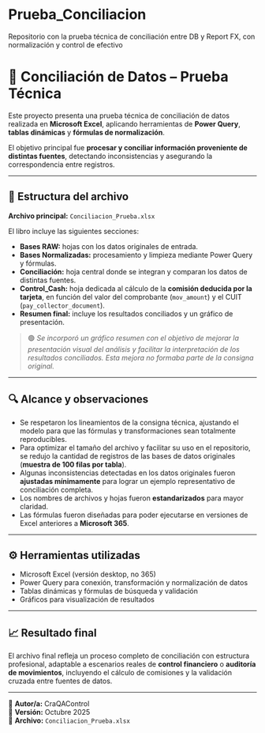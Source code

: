 # Prueba_Conciliacion
Repositorio con la prueba técnica de conciliación entre DB  y Report FX, con normalización y control de efectivo 
# 🧾 Conciliación de Datos – Prueba Técnica

Este proyecto presenta una prueba técnica de conciliación de datos realizada en **Microsoft Excel**, aplicando herramientas de **Power Query**, **tablas dinámicas** y **fórmulas de normalización**.  

El objetivo principal fue **procesar y conciliar información proveniente de distintas fuentes**, detectando inconsistencias y asegurando la correspondencia entre registros.  

---

## 📂 Estructura del archivo

**Archivo principal:** `Conciliacion_Prueba.xlsx`

El libro incluye las siguientes secciones:

- **Bases RAW:** hojas con los datos originales de entrada.  
- **Bases Normalizadas:** procesamiento y limpieza mediante Power Query y fórmulas.  
- **Conciliación:** hoja central donde se integran y comparan los datos de distintas fuentes.  
- **Control_Cash:** hoja dedicada al cálculo de la **comisión deducida por la tarjeta**, en función del valor del comprobante (`mov_amount`) y el CUIT (`pay_collector_document`).  
- **Resumen final:** incluye los resultados conciliados y un gráfico de presentación.  

> 🟢 *Se incorporó un gráfico resumen con el objetivo de mejorar la presentación visual del análisis y facilitar la interpretación de los resultados conciliados. Esta mejora no formaba parte de la consigna original.*

---

## 🔍 Alcance y observaciones

- Se respetaron los lineamientos de la consigna técnica, ajustando el modelo para que las fórmulas y transformaciones sean totalmente reproducibles.  
- Para optimizar el tamaño del archivo y facilitar su uso en el repositorio, se redujo la cantidad de registros de las bases de datos originales (**muestra de 100 filas por tabla**).  
- Algunas inconsistencias detectadas en los datos originales fueron **ajustadas mínimamente** para lograr un ejemplo representativo de conciliación completa.  
- Los nombres de archivos y hojas fueron **estandarizados** para mayor claridad.  
- Las fórmulas fueron diseñadas para poder ejecutarse en versiones de Excel anteriores a **Microsoft 365**.  

---

## ⚙️ Herramientas utilizadas

- Microsoft Excel (versión desktop, no 365)  
- Power Query para conexión, transformación y normalización de datos  
- Tablas dinámicas y fórmulas de búsqueda y validación  
- Gráficos para visualización de resultados  

---

## 📈 Resultado final

El archivo final refleja un proceso completo de conciliación con estructura profesional, adaptable a escenarios reales de **control financiero** o **auditoría de movimientos**, incluyendo el cálculo de comisiones y la validación cruzada entre fuentes de datos.  

---

👤 **Autor/a:** CraQAControl  
📅 **Versión:** Octubre 2025  
📎 **Archivo:** `Conciliacion_Prueba.xlsx`

